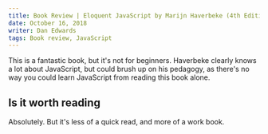 ```yaml
---
title: Book Review | Eloquent JavaScript by Marijn Haverbeke (4th Edition)
date: October 16, 2018
writer: Dan Edwards
tags: Book review, JavaScript
---
```


This is a fantastic book, but it's not for beginners. Haverbeke clearly knows a lot about JavaScript, but could brush up on his pedagogy, as there's no way you could learn JavaScript from reading this book alone.

## Is it worth reading

Absolutely. But it's less of a quick read, and more of a work book.
